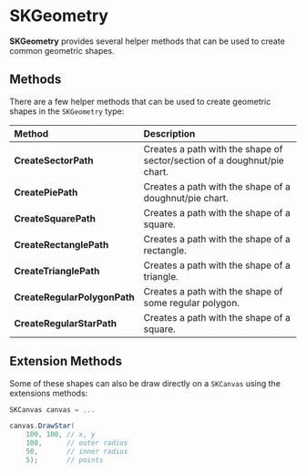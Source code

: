 # SKGeometry

**SKGeometry** provides several helper methods that can be used to create common geometric shapes.

## Methods

There are a few helper methods that can be used to create geometric shapes in the `SKGeometry` type:

| Method                        | Description |
| :---------------------------- | :---------- |
| **CreateSectorPath**          | Creates a path with the shape of sector/section of a doughnut/pie chart. |
| **CreatePiePath**             | Creates a path with the shape of a doughnut/pie chart. |
| **CreateSquarePath**          | Creates a path with the shape of a square. |
| **CreateRectanglePath**       | Creates a path with the shape of a rectangle. |
| **CreateTrianglePath**        | Creates a path with the shape of a triangle. |
| **CreateRegularPolygonPath**  | Creates a path with the shape of some regular polygon. |
| **CreateRegularStarPath**     | Creates a path with the shape of a square. |

## Extension Methods

Some of these shapes can also be draw directly on a `SKCanvas` using the extensions methods:

```csharp
SKCanvas canvas = ...

canvas.DrawStar(
    100, 100, // x, y
    100,      // outer radius
    50,       // inner radius
    5);       // points
```
